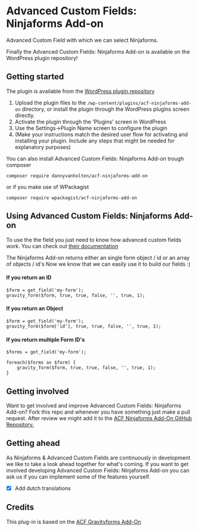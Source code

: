 # Advanced Custom Fields: Ninjaforms Add-on
Advanced Custom Field with which we can select Ninjaforms.

Finally the Advanced Custom Fields: Ninjaforms Add-on is available on the WordPress plugin repository!

## Getting started

The plugin is available from the [WordPress plugin repository](http://www.wordpress.org/plugins/acf-ninjaforms-add-on)

1. Upload the plugin files to the `/wp-content/plugins/acf-ninjaforms-add-on` directory, or install the plugin through the WordPress plugins screen directly.
2. Activate the plugin through the 'Plugins' screen in WordPress
3. Use the Settings->Plugin Name screen to configure the plugin
4. (Make your instructions match the desired user flow for activating and installing your plugin. Include any steps that might be needed for explanatory purposes)

You can also install Advanced Custom Fields: Ninjaforms Add-on trough composer

`composer require dannyvanholten/acf-ninjaforms-add-on`

or if you make use of WPackagist

`composer require wpackagist/acf-ninjaforms-add-on`

## Using Advanced Custom Fields: Ninjaforms Add-on

To use the the field you just need to know how advanced custom fields work. You can check out [their documentation](https://www.advancedcustomfields.com/resources/)

The Ninjaforms Add-on returns either an single form object / id or an array of objects / id's
Now we know that we can easily use it to build our fields :)

#### If you return an ID
```
$form = get_field('my-form');
gravity_form($form, true, true, false, '', true, 1); 
```

#### If you return an Object
```
$form = get_field('my-form');
gravity_form($form['id'], true, true, false, '', true, 1); 
```

#### If you return multiple Form ID's
```
$forms = get_field('my-form');

foreach($forms as $form) {
    gravity_form($form, true, true, false, '', true, 1); 
}
```

## Getting involved

Want to get involved and improve Advanced Custom Fields: Ninjaforms Add-on? Fork this repo and whenever you have something just make a pull request. After review we might add it to the [ACF Ninjaforms Add-On GitHub Repository.](https://github.com/DannyvanHolten/acf-ninjaforms-add-on)

## Getting ahead

As Ninjaforms & Advanced Custom Fields are continuously in development we like to take a look ahead together for what's coming. If you want to get involved developing Advanced Custom Fields: Ninjaforms Add-on you can ask us if you can implement some of the features yourself.

- [x] Add dutch translations

## Credits

This plug-in is based on the [ACF Gravityforms Add-On](https://github.com/DannyvanHolten/acf-gravityforms-add-on)